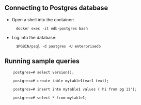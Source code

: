 


## Connecting to Postgres database

- Open a shell into the container:

        docker exec -it edb-postgres bash

- Log into the database:

        $PGBIN/psql -d postgres -U enterprisedb

## Running sample queries

        postgres=# select version();

        postgres=# create table mytable1(var1 text);

        postgres=# insert into mytable1 values ('hi from pg 11');

        postgres=# select * from mytable1;
                                                 